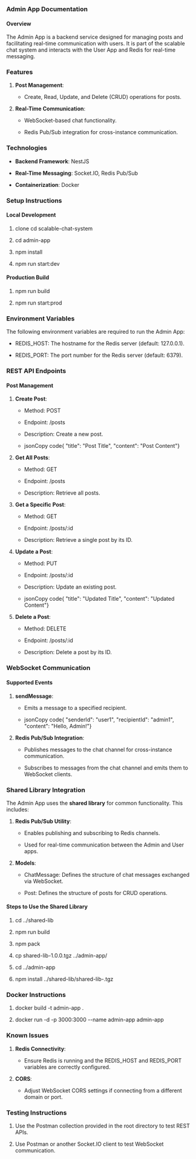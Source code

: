 ### **Admin App Documentation**

#### **Overview**

The Admin App is a backend service designed for managing posts and facilitating real-time communication with users. It is part of the scalable chat system and interacts with the User App and Redis for real-time messaging.

### **Features**

1.  **Post Management**:
    
    *   Create, Read, Update, and Delete (CRUD) operations for posts.
        
2.  **Real-Time Communication**:
    
    *   WebSocket-based chat functionality.
        
    *   Redis Pub/Sub integration for cross-instance communication.
        

### **Technologies**

*   **Backend Framework**: NestJS
    
*   **Real-Time Messaging**: Socket.IO, Redis Pub/Sub
    
*   **Containerization**: Docker
    

### **Setup Instructions**

#### **Local Development**

1.  clone cd scalable-chat-system
    
2.  cd admin-app
    
3.  npm install
    
4.  npm run start:dev
    

#### **Production Build**

1.  npm run build
    
2.  npm run start:prod
    

### **Environment Variables**

The following environment variables are required to run the Admin App:

*   REDIS\_HOST: The hostname for the Redis server (default: 127.0.0.1).
    
*   REDIS\_PORT: The port number for the Redis server (default: 6379).
    

### **REST API Endpoints**

#### **Post Management**

1.  **Create Post**:
    
    *   Method: POST
        
    *   Endpoint: /posts
        
    *   Description: Create a new post.
        
    *   jsonCopy code{ "title": "Post Title", "content": "Post Content"}
        
2.  **Get All Posts**:
    
    *   Method: GET
        
    *   Endpoint: /posts
        
    *   Description: Retrieve all posts.
        
3.  **Get a Specific Post**:
    
    *   Method: GET
        
    *   Endpoint: /posts/:id
        
    *   Description: Retrieve a single post by its ID.
        
4.  **Update a Post**:
    
    *   Method: PUT
        
    *   Endpoint: /posts/:id
        
    *   Description: Update an existing post.
        
    *   jsonCopy code{ "title": "Updated Title", "content": "Updated Content"}
        
5.  **Delete a Post**:
    
    *   Method: DELETE
        
    *   Endpoint: /posts/:id
        
    *   Description: Delete a post by its ID.
        

### **WebSocket Communication**

#### **Supported Events**

1.  **sendMessage**:
    
    *   Emits a message to a specified recipient.
        
    *   jsonCopy code{ "senderId": "user1", "recipientId": "admin1", "content": "Hello, Admin!"}
        
2.  **Redis Pub/Sub Integration**:
    
    *   Publishes messages to the chat channel for cross-instance communication.
        
    *   Subscribes to messages from the chat channel and emits them to WebSocket clients.
        

### **Shared Library Integration**

The Admin App uses the **shared library** for common functionality. This includes:

1.  **Redis Pub/Sub Utility**:
    
    *   Enables publishing and subscribing to Redis channels.
        
    *   Used for real-time communication between the Admin and User apps.
        
2.  **Models**:
    
    *   ChatMessage: Defines the structure of chat messages exchanged via WebSocket.
        
    *   Post: Defines the structure of posts for CRUD operations.
        

#### **Steps to Use the Shared Library**


1.  cd ../shared-lib

2.  npm run build
    
3.  npm pack

4.  cp shared-lib-1.0.0.tgz ../admin-app/ 
    
5.  cd ../admin-app

6.  npm install ../shared-lib/shared-lib-.tgz
    

### **Docker Instructions**

1.  docker build -t admin-app .
    
2.  docker run -d -p 3000:3000 --name admin-app admin-app
    

### **Known Issues**

1.  **Redis Connectivity**:
    
    *   Ensure Redis is running and the REDIS\_HOST and REDIS\_PORT variables are correctly configured.
        
2.  **CORS**:
    
    *   Adjust WebSocket CORS settings if connecting from a different domain or port.
        

### **Testing Instructions**

1.  Use the Postman collection provided in the root directory to test REST APIs.
    
2.  Use Postman or another Socket.IO client to test WebSocket communication.